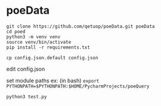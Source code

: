# poeData
```
git clone https://github.com/qetuop/poeData.git poeData
cd poed
python3 -m venv venv
source venv/bin/activate
pip install -r requirements.txt
```
```cp config.json.default config.json```

edit config.json

set module paths ex: (in bash)
```export PYTHONPATH=$PYTHONPATH:$HOME/PycharmProjects/poeQuery```

```python3 test.py``` 
